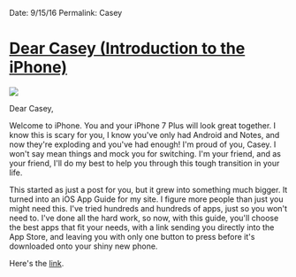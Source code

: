Date: 9/15/16
Permalink: Casey

# [Dear Casey (Introduction to the iPhone)](http://nashp.com/apps)

![](https://dl.dropboxusercontent.com/s/vc3biobkl331j34/FullSizeRender%20%2855%29.jpg)

Dear Casey,

Welcome to iPhone. You and your iPhone 7 Plus will look great together. I know this is scary for you, I know you've only had Android and Notes, and now they're exploding and you've had enough! I'm proud of you, Casey. I won't say mean things and mock you for switching. I'm your friend, and as your friend, I'll do my best to help you through this tough transition in your life.

This started as just a post for you, but it grew into something much bigger. It turned into an iOS App Guide for my site. I figure more people than just you might need this. I've tried hundreds and hundreds of apps, just so you won't need to. I've done all the hard work, so now, with this guide, you'll choose the best apps that fit your needs, with a link sending you directly into the App Store, and leaving you with only one button to press before it's downloaded onto your shiny new phone.

Here's the [link](http://nashp.com/apps).